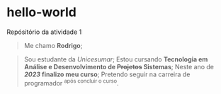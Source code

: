# hello-world
Repósitório da atividade 1
> Me chamo **Rodrigo**;

> Sou estudante da *Unicesumar*;
Estou cursando **Tecnologia em Análise e Desenvolvimento de ~~Projetos~~ Sistemas**;
Neste ano de **_2023_ finalizo meu curso**;
Pretendo seguir na carreira de programador <sup>após concluir o curso</sup>.
